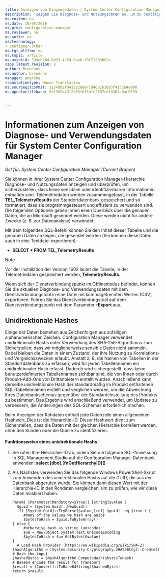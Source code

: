 ```yaml
---
title: Anzeigen von Diagnosedaten | System Center Configuration Manager
description: "Zeigen Sie Diagnose- und Nutzungsdaten an, um zu bestätigen, dass die System Center Configuration Manager-Hierarchie keine vertraulichen Informationen enthält."
ms.custom: na
ms.date: 10/06/2016
ms.prod: configuration-manager
ms.reviewer: na
ms.suite: na
ms.technology:
- configmgr-other
ms.tgt_pltfrm: na
ms.topic: article
ms.assetid: 594eb284-0d93-4c5d-9ae6-f0f71203682a
caps.latest.revision: 8
author: Brenduns
ms.author: brenduns
manager: angrobe
translationtype: Human Translation
ms.sourcegitcommit: 1134bb2f04152288e72d40b1b1083f415cb4e900
ms.openlocfilehash: 5d1382d4912d03fb38bfc2f07edfb361c0ac6139


---
```

# <a name="how-to-view-diagnostics-and-usage-data-for-system-center-configuration-manager"></a>Informationen zum Anzeigen von Diagnose- und Verwendungsdaten für System Center Configuration Manager

*Gilt für: System Center Configuration Manager (Current Branch)*

Sie können in Ihrer System Center Configuration Manager-Hierarchie Diagnose- und Nutzungsdaten anzeigen und überprüfen, um sicherzustellen, dass keine sensiblen oder identifizierbaren Informationen enthalten sind. Telemetriedaten werden zusammengefasst, in der Tabelle **TEL_TelemetryResults** der Standortdatenbank gespeichert und so formatiert, dass sie programmgesteuert und effizient zu verwenden sind. Die folgenden Optionen geben Ihnen einen Überblick über die genauen Daten, die an Microsoft gesendet werden. Diese werden nicht für andere Zwecke (z. B. zur Datenanalyse) verwendet.  

Mit dem folgenden SQL-Befehl können Sie den Inhalt dieser Tabelle und die genauen Daten anzeigen, die gesendet werden (Sie können diese Daten auch in eine Textdatei exportieren):  

-   **SELECT \* FROM TEL_TelemetryResults**  

> [!NOTE]  
>  Vor der Installation der Version 1602 lautet die Tabelle, in der Telemetriedaten gespeichert werden, **TelemetryResults**.  

Wenn sich der Dienstverbindungspunkt im Offlinemodus befindet, können Sie die aktuellen Diagnose- und Verwendungsdaten mit dem Dienstverbindungstool in eine Datei mit kommagetrennten Werten (CSV) exportieren. Führen Sie das Dienstverbindungstool auf dem Dienstverbindungspunkt mit dem Parameter **-Export** aus.  

##  <a name="a-namebkmkhashesa-one-way-hashes"></a><a name="bkmk_hashes"></a> Unidirektionale Hashes  
Einige der Daten bestehen aus Zeichenfolgen aus zufälligen alphanumerischen Zeichen. Configuration Manager verwendet unidirektionale Hashs unter Verwendung des SHA-256-Algorithmus zum Sicherstellen, dass wir möglicherweise sensible Daten nicht sammeln. Dabei bleiben die Daten in einem Zustand, der ihre Nutzung zu Korrelations- und Vergleichszwecken erlaubt. Anstatt z. B. die Namen von Tabellen in der Standortdatenbank zu erfassen, wird für jeden Tabellennamen ein unidirektionaler Hash erfasst. Dadurch wird sichergestellt, dass keine benutzerdefinierten Tabellennamen sichtbar sind, die von Ihnen oder durch Produkt-Add-Ons von Drittanbietern erstellt wurden. Anschließend kann derselbe unidirektionale Hash der standardmäßig im Produkt enthaltenen SQL-Tabellennamen erstellt und verglichen werden, um die Abweichung Ihres Datenbankschemas gegenüber der Standardeinstellung des Produkts zu bestimmen. Das Ergebnis wird anschließend verwendet, um Updates zu verbessern, die Änderungen des SQL-Schemas erforderlich machen.  

Beim Anzeigen der Rohdaten enthält jede Datenzeile einen allgemeinen Hashwert. Dies ist die Hierarchie-ID. Dieser Hashwert dient zum Sicherstellen, dass die Daten mit der gleichen Hierarchie korreliert werden, ohne den Kunden oder die Quelle zu identifizieren.  

#### <a name="to-see-how-the-one-way-hash-works"></a>Funktionsweise eines unidirektionale Hashs  

1.  Sie rufen Ihre Hierarchie-ID ab, indem Sie die folgende SQL-Anweisung in SQL Management Studio auf die Configuration Manager-Datenbank anwenden: **select [dbo].[fnGetHierarchyID](\)**  

2.  Als Nächstes verwenden Sie das folgende Windows PowerShell-Skript zum Anwenden des unidirektionalen Hashs auf die GUID, die aus der Datenbank abgerufen wurde. Sie können dann diesen Wert mit der Hierarchie-ID in den Rohdaten vergleichen, um zu prüfen, wie wir diese Daten maskiert haben.  

    ```  
    Param( [Parameter(Mandatory=$True)] [string]$value )  
      $guid = [System.Guid]::NewGuid()  
      if( [System.Guid]::TryParse($value,[ref] $guid) -eq $true ) {  
         #many of the values we hash are Guids  
         $bytesToHash = $guid.ToByteArray()  
    } else {  
         #otherwise hash as string (unicode)  
         $ue = New-Object System.Text.UnicodeEncoding  
         $bytesToHash = $ue.GetBytes($value)   
    }  
      # Load Hash Provider (https://en.wikipedia.org/wiki/SHA-2)   
    $hashAlgorithm = [System.Security.Cryptography.SHA256Cng]::Create()    
    # Hash the input   
    $hashedBytes = $hashAlgorithm.ComputeHash($bytesToHash)              
    # Base64 encode the result for transport   
    $result = [Convert]::ToBase64String($hashedBytes)    
    return $result   
    ```  



<!--HONumber=Nov16_HO1-->


